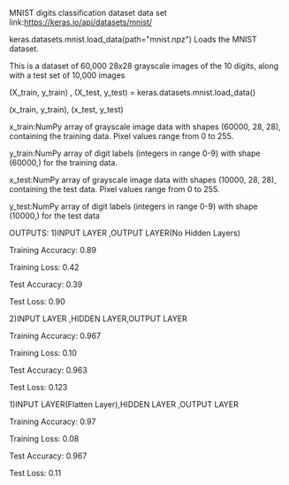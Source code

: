 MNIST digits classification dataset
data set link:https://keras.io/api/datasets/mnist/

keras.datasets.mnist.load_data(path="mnist.npz")
Loads the MNIST dataset.

This is a dataset of 60,000 28x28 grayscale images of the 10 digits, along with a test set of 10,000 images

(X_train, y_train) , (X_test, y_test) = keras.datasets.mnist.load_data()

(x_train, y_train), (x_test, y_test)

x_train:NumPy array of grayscale image data with shapes (60000, 28, 28), containing the training data. Pixel values range from 0 to 255.

y_train:NumPy array of digit labels (integers in range 0-9) with shape (60000,) for the training data.

x_test:NumPy array of grayscale image data with shapes (10000, 28, 28), containing the test data. Pixel values range from 0 to 255.

y_test:NumPy array of digit labels (integers in range 0-9) with shape (10000,) for the test data



OUTPUTS:
1)INPUT LAYER ,OUTPUT LAYER(No Hidden Layers)

Training Accuracy: 0.89

Training Loss: 0.42

Test Accuracy: 0.39

Test Loss: 0.90


2)INPUT LAYER ,HIDDEN LAYER,OUTPUT LAYER

Training Accuracy: 0.967

Training Loss: 0.10

Test Accuracy: 0.963

Test Loss: 0.123


1)INPUT LAYER(Flatten Layer),HIDDEN LAYER ,OUTPUT LAYER

Training Accuracy: 0.97

Training Loss: 0.08

Test Accuracy: 0.967

Test Loss: 0.11


